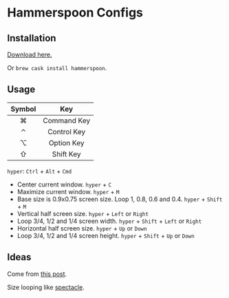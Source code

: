 # Hammerspoon Configs

## Installation

[Download here.](http://www.hammerspoon.org)

Or `brew cask install hammerspoon`.

## Usage

| Symbol    | Key         |
|:---------:|:-----------:|
|  &#8984;  | Command Key |
|  &#8963;  | Control Key |
|  &#8997;  | Option Key  |
|  &#8679;  | Shift Key   |

`hyper`: `Ctrl` + `Alt` + `Cmd`

* Center current window. `hyper` + `C`
* Maximize current window. `hyper` + `M`
* Base size is 0.9x0.75 screen size. Loop 1, 0.8, 0.6 and 0.4. `hyper` + `Shift` + `M`
* Vertical half screen size. `hyper` + `Left` or `Right`
* Loop 3/4, 1/2 and 1/4 screen width. `hyper` + `Shift` + `Left` or `Right`
* Horizontal half screen size. `hyper` + `Up` or `Down`
* Loop 3/4, 1/2 and 1/4 screen height. `hyper` + `Shift` + `Up` or `Down`

## Ideas

Come from [this post](http://songchenwen.com/tech/2015/04/02/hammerspoon-mac-window-manager/).

Size looping like [spectacle](https://www.spectacleapp.com).
